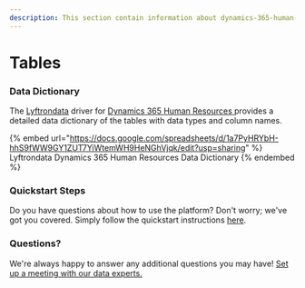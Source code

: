 ```yaml
---
description: This section contain information about dynamics-365-human-resources connector tables information
---
```


# Tables

### Data Dictionary

The [Lyftrondata](https://www.lyftrondata.com/) driver for [Dynamics 365 Human Resources](https://www.lyftrondata.com/integration/dynamics-365-human-resources/)[ ](https://www.lyftrondata.com/integration/dynamics-365-human-resources/)provides a detailed data dictionary of the tables with data types and column names.

{% embed url="https://docs.google.com/spreadsheets/d/1a7PyHRYbH-hhS9fWW9GY1ZUT7YiWtemWH9HeNGhVjqk/edit?usp=sharing" %}
Lyftrondata Dynamics 365 Human Resources Data Dictionary
{% endembed %}

### Quickstart Steps

Do you have questions about how to use the platform? Don't worry; we've got you covered. Simply follow the quickstart instructions [here](../../../../quickstart-steps.md).

### Questions? <a href="#questions" id="questions"></a>

We're always happy to answer any additional questions you may have! [Set up a meeting with our data experts.](https://www.lyftrondata.com/book-a-meeting/)

